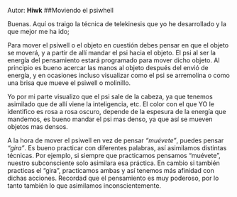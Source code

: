 Autor: **Hiwk**
##Moviendo el psiwhell

Buenas.
Aquí os traigo la técnica de telekinesis que yo he desarrollado y la que mejor me ha ido;

Para mover el psiwell o el objeto en cuestión debes pensar en que el objeto se moverá, y a partir de allí mandar el psi hacia el objeto. El psi al ser la energía del pensamiento estará programado para mover dicho objeto. Al principio es bueno acercar las manos al objeto después del envió de energía, y en ocasiones incluso visualizar como el psi se arremolina o como una brisa que mueve el psiwell o molinillo.

Yo por mi parte visualizo que el psi sale de la cabeza, ya que tenemos asimilado que de allí viene la inteligencia, etc. El color con el que YO le identifico es rosa a rosa oscuro, depende de la espesura de la energía que mandemos, es bueno mandar el psi mas denso, ya que así se mueven objetos mas densos.

A la hora de mover el psiwell en vez de pensar *“muévete”*, puedes pensar *“gira”*. Es bueno practicar con diferentes palabras, así asimilamos distintas técnicas. Por ejemplo, si siempre que practicamos pensamos “muévete”, nuestro subconsciente solo asimilara esa práctica. En cambio si también practicas el “gira”, practicamos ambas y así tenemos más afinidad con dichas acciones.
Recordad que el pensamiento es muy poderoso, por lo tanto también lo que asimilamos inconscientemente.
